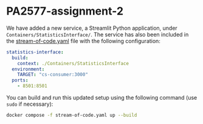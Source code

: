 # PA2577-assignment-2
We have added a new service, a Streamlit Python application, under `Containers/StatisticsInterface/`. The service has also been included in the [stream-of-code.yaml](stream-of-code.yaml) file with the following configuration:
```yaml
statistics-interface:
  build:
    context: ./Containers/StatisticsInterface
  environment:
    TARGET: "cs-consumer:3000"
  ports:
    - 8501:8501
```
You can build and run this updated setup using the following command (use `sudo` if necessary):
```bash
docker compose -f stream-of-code.yaml up --build
```
